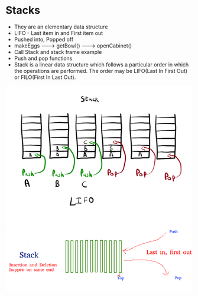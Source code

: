 # Stacks
- They are an elementary data structure
- LIFO - Last item in and First item out
- Pushed into, Popped off
- makeEggs ---> getBowl() ---> openCabinet()
- Call Stack and stack frame example
- Push and pop functions
- Stack is a linear data structure which follows a particular order in which the operations are performed. The order may be LIFO(Last In First Out) or FILO(First In Last Out).

![](./../images/image-4.JPG)
![](./../images/image-4_1.PNG)
